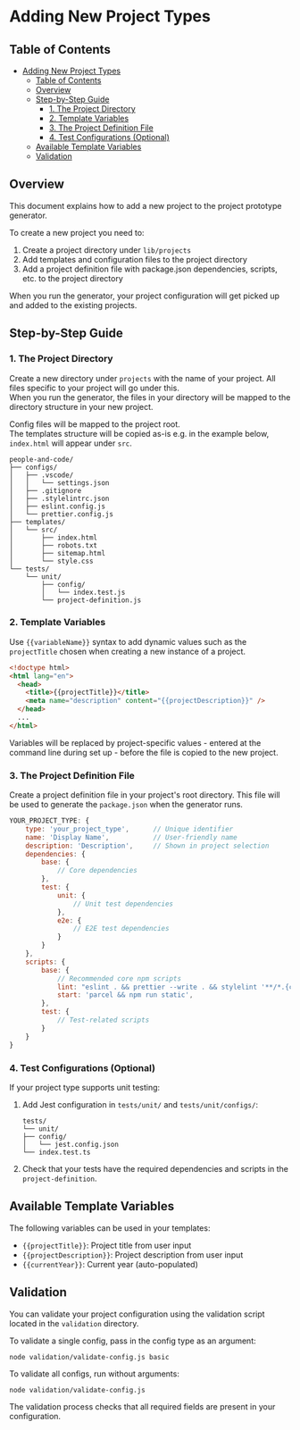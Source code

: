 # Adding New Project Types

## Table of Contents

- [Adding New Project Types](#adding-new-project-types)
  - [Table of Contents](#table-of-contents)
  - [Overview](#overview)
  - [Step-by-Step Guide](#step-by-step-guide)
    - [1. The Project Directory](#1-the-project-directory)
    - [2. Template Variables](#2-template-variables)
    - [3. The Project Definition File](#3-the-project-definition-file)
    - [4. Test Configurations (Optional)](#4-test-configurations-optional)
  - [Available Template Variables](#available-template-variables)
  - [Validation](#validation)

## Overview

This document explains how to add a new project to the project prototype generator.

To create a new project you need to:

1. Create a project directory under `lib/projects`
2. Add templates and configuration files to the project directory
3. Add a project definition file with package.json dependencies, scripts, etc. to the project directory

When you run the generator, your project configuration will get picked up and added to the existing projects.

## Step-by-Step Guide

### 1. The Project Directory

Create a new directory under `projects` with the name of your project. All files specific to your project will go under this.  
When you run the generator, the files in your directory will be mapped to the directory structure in your new project.

Config files will be mapped to the project root.  
The templates structure will be copied as-is e.g. in the example below, `index.html` will appear under `src`.

```text
people-and-code/
├── configs/
│   ├── .vscode/
│   │   └── settings.json
│   ├── .gitignore
│   ├── .stylelintrc.json
│   ├── eslint.config.js
│   └── prettier.config.js
├── templates/
│   └── src/
│       ├── index.html
│       ├── robots.txt
│       ├── sitemap.html
│       └── style.css
└── tests/
    └── unit/
        ├── config/
        │   └── index.test.js
        └── project-definition.js
```

### 2. Template Variables

Use `{{variableName}}` syntax to add dynamic values such as the `projectTitle` chosen when creating a new instance of a project.

```html
<!doctype html>
<html lang="en">
  <head>
    <title>{{projectTitle}}</title>
    <meta name="description" content="{{projectDescription}}" />
  </head>
  ...
</html>
```

Variables will be replaced by project-specific values - entered at the command line during set up - before the file is copied to the new project.

### 3. The Project Definition File

Create a project definition file in your project's root directory. This file will be used to generate the `package.json` when the generator runs.

```javascript
YOUR_PROJECT_TYPE: {
    type: 'your_project_type',      // Unique identifier
    name: 'Display Name',           // User-friendly name
    description: 'Description',     // Shown in project selection
    dependencies: {
        base: {
            // Core dependencies
        },
        test: {
            unit: {
                // Unit test dependencies
            },
            e2e: {
                // E2E test dependencies
            }
        }
    },
    scripts: {
        base: {
            // Recommended core npm scripts
            lint: "eslint . && prettier --write . && stylelint '**/*.{css,scss}'",
            start: 'parcel && npm run static',
        },
        test: {
            // Test-related scripts
        }
    }
}
```

### 4. Test Configurations (Optional)

If your project type supports unit testing:

1. Add Jest configuration in `tests/unit/` and `tests/unit/configs/`:

   ```text
   tests/
   └── unit/
   ├── config/
   │   └── jest.config.json
   └── index.test.ts
   ```

2. Check that your tests have the required dependencies and scripts in the `project-definition`.

## Available Template Variables

The following variables can be used in your templates:

- `{{projectTitle}}`: Project title from user input
- `{{projectDescription}}`: Project description from user input
- `{{currentYear}}`: Current year (auto-populated)

## Validation

You can validate your project configuration using the validation script located in the `validation` directory.

To validate a single config, pass in the config type as an argument:

```shell
node validation/validate-config.js basic
```

To validate all configs, run without arguments:

```shell
node validation/validate-config.js
```

The validation process checks that all required fields are present in your configuration.
